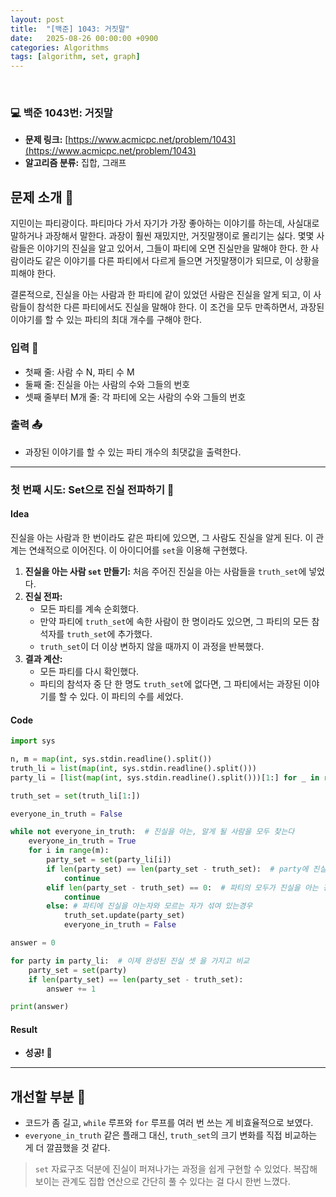 ```yaml
---
layout: post
title:  "[백준] 1043: 거짓말"
date:   2025-08-26 00:00:00 +0900
categories: Algorithms
tags: [algorithm, set, graph]
---
```


<br>

### 💻 백준 1043번: 거짓말

- **문제 링크:** [https://www.acmicpc.net/problem/1043](https://www.acmicpc.net/problem/1043)
- **알고리즘 분류:** 집합, 그래프

## 문제 소개 🧐

지민이는 파티광이다. 파티마다 가서 자기가 가장 좋아하는 이야기를 하는데, 사실대로 말하거나 과장해서 말한다. 과장이 훨씬 재밌지만, 거짓말쟁이로 몰리기는 싫다. 몇몇 사람들은 이야기의 진실을 알고 있어서, 그들이 파티에 오면 진실만을 말해야 한다. 한 사람이라도 같은 이야기를 다른 파티에서 다르게 들으면 거짓말쟁이가 되므로, 이 상황을 피해야 한다.

결론적으로, 진실을 아는 사람과 한 파티에 같이 있었던 사람은 진실을 알게 되고, 이 사람들이 참석한 다른 파티에서도 진실을 말해야 한다. 이 조건을 모두 만족하면서, 과장된 이야기를 할 수 있는 파티의 최대 개수를 구해야 한다.

### 입력 📝

- 첫째 줄: 사람 수 N, 파티 수 M
- 둘째 줄: 진실을 아는 사람의 수와 그들의 번호
- 셋째 줄부터 M개 줄: 각 파티에 오는 사람의 수와 그들의 번호

### 출력 📤

- 과장된 이야기를 할 수 있는 파티 개수의 최댓값을 출력한다.

---

### 첫 번째 시도: Set으로 진실 전파하기 👊

#### Idea

진실을 아는 사람과 한 번이라도 같은 파티에 있으면, 그 사람도 진실을 알게 된다. 이 관계는 연쇄적으로 이어진다. 이 아이디어를 `set`을 이용해 구현했다.

1.  **진실을 아는 사람 `set` 만들기:** 처음 주어진 진실을 아는 사람들을 `truth_set`에 넣었다.
2.  **진실 전파:**
    *   모든 파티를 계속 순회했다.
    *   만약 파티에 `truth_set`에 속한 사람이 한 명이라도 있으면, 그 파티의 모든 참석자를 `truth_set`에 추가했다.
    *   `truth_set`이 더 이상 변하지 않을 때까지 이 과정을 반복했다.
3.  **결과 계산:**
    *   모든 파티를 다시 확인했다.
    *   파티의 참석자 중 단 한 명도 `truth_set`에 없다면, 그 파티에서는 과장된 이야기를 할 수 있다. 이 파티의 수를 세었다.

#### Code

```python
import sys

n, m = map(int, sys.stdin.readline().split())
truth_li = list(map(int, sys.stdin.readline().split()))
party_li = [list(map(int, sys.stdin.readline().split()))[1:] for _ in range(m)]

truth_set = set(truth_li[1:])

everyone_in_truth = False

while not everyone_in_truth:  # 진실을 아는, 알게 될 사람을 모두 찾는다
    everyone_in_truth = True
    for i in range(m):
        party_set = set(party_li[i])
        if len(party_set) == len(party_set - truth_set):  # party에 진실을 아는 자가 없는 경우
            continue
        elif len(party_set - truth_set) == 0:  # 파티의 모두가 진실을 아는 경우
            continue
        else: # 파티에 진실을 아는자와 모르는 자가 섞여 있는경우
            truth_set.update(party_set)
            everyone_in_truth = False

answer = 0

for party in party_li:  # 이제 완성된 진실 셋 을 가지고 비교
    party_set = set(party)
    if len(party_set) == len(party_set - truth_set):
        answer += 1

print(answer)
```

#### Result

- **성공! 🎉**

---

## 개선할 부분 🤔

- 코드가 좀 길고, `while` 루프와 `for` 루프를 여러 번 쓰는 게 비효율적으로 보였다.
- `everyone_in_truth` 같은 플래그 대신, `truth_set`의 크기 변화를 직접 비교하는 게 더 깔끔했을 것 같다.

> `set` 자료구조 덕분에 진실이 퍼져나가는 과정을 쉽게 구현할 수 있었다. 복잡해 보이는 관계도 집합 연산으로 간단히 풀 수 있다는 걸 다시 한번 느꼈다.
